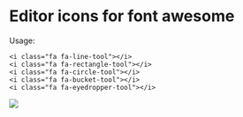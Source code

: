 # Editor icons for font awesome

Usage:

	<i class="fa fa-line-tool"></i>
	<i class="fa fa-rectangle-tool"></i>
	<i class="fa fa-circle-tool"></i>
	<i class="fa fa-bucket-tool"></i>
	<i class="fa fa-eyedropper-tool"></i>

![](http://wes.io/Vfcs/content)
